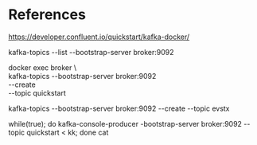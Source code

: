 # References

https://developer.confluent.io/quickstart/kafka-docker/

kafka-topics --list --bootstrap-server broker:9092

docker exec broker \                    
kafka-topics --bootstrap-server broker:9092 \
--create \
--topic quickstart

kafka-topics --bootstrap-server broker:9092 --create --topic evstx


while(true); do kafka-console-producer -bootstrap-server broker:9092 --topic quickstart < kk; done
cat 
